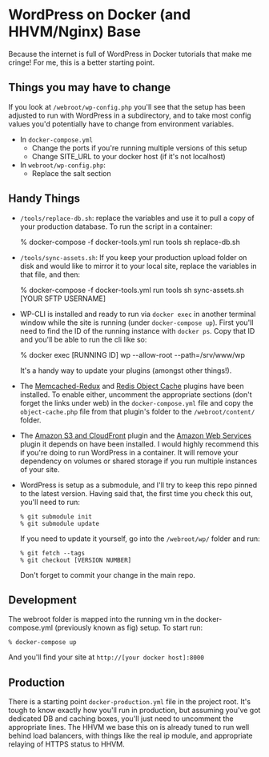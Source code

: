 WordPress on Docker (and HHVM/Nginx) Base
=========================================

Because the internet is full of WordPress in Docker tutorials that make me cringe! For me, this is a better starting point.

## Things you may have to change

If you look at `/webroot/wp-config.php` you'll see that the setup has been adjusted to run with WordPress
in a subdirectory, and to take most config values you'd potentially have to change
from environment variables.

* In `docker-compose.yml`
  * Change the ports if you're running multiple versions of this setup
  * Change SITE_URL to your docker host (if it's not localhost)
* In `webroot/wp-config.php`:
  * Replace the salt section

## Handy Things

* `/tools/replace-db.sh`: replace the variables and use it to pull a copy of
your production database. To run the script in a container:

    % docker-compose -f docker-tools.yml run tools sh replace-db.sh

* `/tools/sync-assets.sh`: If you keep your production upload folder on disk and would like to mirror it to your local site, replace the variables in that file, and then:

    % docker-compose -f docker-tools.yml run tools sh sync-assets.sh [YOUR SFTP USERNAME]

* WP-CLI is installed and ready to run via `docker exec` in another terminal window while the site is running (under `docker-compose up`). First you'll need to find the ID of the running instance with `docker ps`. Copy that ID and you'll be able to run the cli like so:

    % docker exec [RUNNING ID] wp --allow-root --path=/srv/www/wp

  It's a handy way to update your plugins (amongst other things!).

* The [Memcached-Redux](https://wordpress.org/plugins/memcached-redux/) and [Redis Object Cache](https://wordpress.org/plugins/redis-cache/) plugins have been installed. To enable either, uncomment the appropriate sections (don't forget the links under web) in the `docker-compose.yml` file and copy the `object-cache.php` file from that plugin's folder to the `/webroot/content/` folder.

* The [Amazon S3 and CloudFront](https://wordpress.org/plugins/amazon-s3-and-cloudfront/) plugin and the [Amazon Web Services](https://wordpress.org/plugins/amazon-web-services/) plugin it depends on have been installed. I would highly recommend this if you're doing to run WordPress in a container. It will remove your dependency on volumes or shared storage if you run multiple instances of your site.

* WordPress is setup as a submodule, and I'll try to keep this repo pinned
to the latest version. Having said that, the first time you check this out, you'll need to run:

      % git submodule init
      % git submodule update

  If you need to update it yourself, go into the `/webroot/wp/` folder and run:

      % git fetch --tags
      % git checkout [VERSION NUMBER]

  Don't forget to commit your change in the main repo.




## Development

The webroot folder is mapped into the running vm in the docker-compose.yml (previously known as fig) setup. To start run:

    % docker-compose up

And you'll find your site at `http://[your docker host]:8000`

## Production

There is a starting point `docker-production.yml` file in the project root. It's tough to know exactly how you'll run in production, but assuming you've got dedicated DB and caching boxes, you'll just need to uncomment the appropriate lines. The HHVM we base this on is already tuned to run well behind load balancers, with things like the real ip module, and appropriate relaying of HTTPS status to HHVM.
